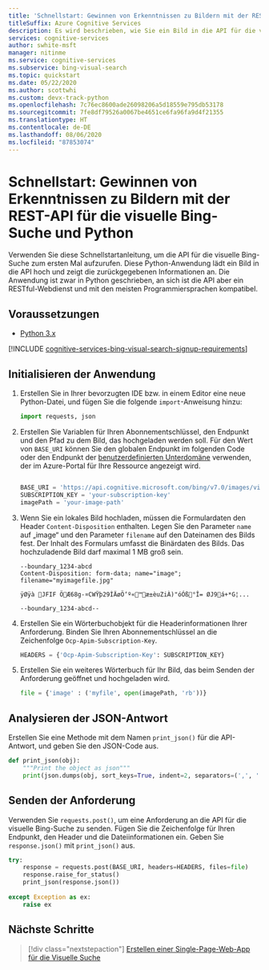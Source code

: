 ```yaml
---
title: 'Schnellstart: Gewinnen von Erkenntnissen zu Bildern mit der REST-API und Python – Visuelle Bing-Suche'
titleSuffix: Azure Cognitive Services
description: Es wird beschrieben, wie Sie ein Bild in die API für die visuelle Bing-Suche hochladen und Erkenntnisse dazu gewinnen.
services: cognitive-services
author: swhite-msft
manager: nitinme
ms.service: cognitive-services
ms.subservice: bing-visual-search
ms.topic: quickstart
ms.date: 05/22/2020
ms.author: scottwhi
ms.custom: devx-track-python
ms.openlocfilehash: 7c76ec8600ade26098206a5d18559e795db53178
ms.sourcegitcommit: 7fe8df79526a0067be4651ce6fa96fa9d4f21355
ms.translationtype: HT
ms.contentlocale: de-DE
ms.lasthandoff: 08/06/2020
ms.locfileid: "87853074"
---
```

# <a name="quickstart-get-image-insights-using-the-bing-visual-search-rest-api-and-python"></a>Schnellstart: Gewinnen von Erkenntnissen zu Bildern mit der REST-API für die visuelle Bing-Suche und Python

Verwenden Sie diese Schnellstartanleitung, um die API für die visuelle Bing-Suche zum ersten Mal aufzurufen. Diese Python-Anwendung lädt ein Bild in die API hoch und zeigt die zurückgegebenen Informationen an. Die Anwendung ist zwar in Python geschrieben, an sich ist die API aber ein RESTful-Webdienst und mit den meisten Programmiersprachen kompatibel.

## <a name="prerequisites"></a>Voraussetzungen

* [Python 3.x](https://www.python.org/)

[!INCLUDE [cognitive-services-bing-visual-search-signup-requirements](../../../../includes/cognitive-services-bing-visual-search-signup-requirements.md)]

## <a name="initialize-the-application"></a>Initialisieren der Anwendung

1. Erstellen Sie in Ihrer bevorzugten IDE bzw. in einem Editor eine neue Python-Datei, und fügen Sie die folgende `import`-Anweisung hinzu:

    ```python
    import requests, json
    ```

2. Erstellen Sie Variablen für Ihren Abonnementschlüssel, den Endpunkt und den Pfad zu dem Bild, das hochgeladen werden soll. Für den Wert von `BASE_URI` können Sie den globalen Endpunkt im folgenden Code oder den Endpunkt der [benutzerdefinierten Unterdomäne](../../../cognitive-services/cognitive-services-custom-subdomains.md) verwenden, der im Azure-Portal für Ihre Ressource angezeigt wird.

    ```python

    BASE_URI = 'https://api.cognitive.microsoft.com/bing/v7.0/images/visualsearch'
    SUBSCRIPTION_KEY = 'your-subscription-key'
    imagePath = 'your-image-path'
    ```
    
3. Wenn Sie ein lokales Bild hochladen, müssen die Formulardaten den Header `Content-Disposition` enthalten. Legen Sie den Parameter `name` auf „image“ und den Parameter `filename` auf den Dateinamen des Bilds fest. Der Inhalt des Formulars umfasst die Binärdaten des Bilds. Das hochzuladende Bild darf maximal 1 MB groß sein.
    
    ```
    --boundary_1234-abcd
    Content-Disposition: form-data; name="image"; filename="myimagefile.jpg"
    
    ÿØÿà JFIF ÖÆ68g-¤CWŸþ29ÌÄøÖ‘º«™æ±èuZiÀ)"óÓß°Î= ØJ9á+*G¦...
    
    --boundary_1234-abcd--
    ```

4. Erstellen Sie ein Wörterbuchobjekt für die Headerinformationen Ihrer Anforderung. Binden Sie Ihren Abonnementschlüssel an die Zeichenfolge `Ocp-Apim-Subscription-Key`.

    ```python
    HEADERS = {'Ocp-Apim-Subscription-Key': SUBSCRIPTION_KEY}
    ```

5. Erstellen Sie ein weiteres Wörterbuch für Ihr Bild, das beim Senden der Anforderung geöffnet und hochgeladen wird.

    ```python
    file = {'image' : ('myfile', open(imagePath, 'rb'))}
    ```

## <a name="parse-the-json-response"></a>Analysieren der JSON-Antwort

Erstellen Sie eine Methode mit dem Namen `print_json()` für die API-Antwort, und geben Sie den JSON-Code aus.

```python
def print_json(obj):
    """Print the object as json"""
    print(json.dumps(obj, sort_keys=True, indent=2, separators=(',', ': ')))
```

## <a name="send-the-request"></a>Senden der Anforderung

Verwenden Sie `requests.post()`, um eine Anforderung an die API für die visuelle Bing-Suche zu senden. Fügen Sie die Zeichenfolge für Ihren Endpunkt, den Header und die Dateiinformationen ein. Geben Sie `response.json()` mit `print_json()` aus.

```python
try:
    response = requests.post(BASE_URI, headers=HEADERS, files=file)
    response.raise_for_status()
    print_json(response.json())
    
except Exception as ex:
    raise ex
```

## <a name="next-steps"></a>Nächste Schritte

> [!div class="nextstepaction"]
> [Erstellen einer Single-Page-Web-App für die Visuelle Suche](../tutorial-bing-visual-search-single-page-app.md)
